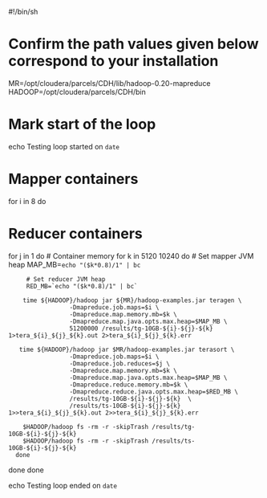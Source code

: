 #!/bin/sh
# Confirm the path values given below correspond to your installation

MR=/opt/cloudera/parcels/CDH/lib/hadoop-0.20-mapreduce
HADOOP=/opt/cloudera/parcels/CDH/bin

# Mark start of the loop
echo Testing loop started on `date`

# Mapper containers
for i in 8
do
   # Reducer containers
   for j in 1
   do
      # Container memory
      for k in 5120 10240
      do
         # Set mapper JVM heap 
         MAP_MB=`echo "($k*0.8)/1" | bc`

         # Set reducer JVM heap 
         RED_MB=`echo "($k*0.8)/1" | bc`

        time ${HADOOP}/hadoop jar ${MR}/hadoop-examples.jar teragen \
                     -Dmapreduce.job.maps=$i \
                     -Dmapreduce.map.memory.mb=$k \
                     -Dmapreduce.map.java.opts.max.heap=$MAP_MB \
                     51200000 /results/tg-10GB-${i}-${j}-${k} 1>tera_${i}_${j}_${k}.out 2>tera_${i}_${j}_${k}.err

       time ${HADOOP}/hadoop jar $MR/hadoop-examples.jar terasort \
                     -Dmapreduce.job.maps=$i \
                     -Dmapreduce.job.reduces=$j \
                     -Dmapreduce.map.memory.mb=$k \
                     -Dmapreduce.map.java.opts.max.heap=$MAP_MB \
                     -Dmapreduce.reduce.memory.mb=$k \
                     -Dmapreduce.reduce.java.opts.max.heap=$RED_MB \
                     /results/tg-10GB-${i}-${j}-${k}  \
                     /results/ts-10GB-${i}-${j}-${k} 1>>tera_${i}_${j}_${k}.out 2>>tera_${i}_${j}_${k}.err

        $HADOOP/hadoop fs -rm -r -skipTrash /results/tg-10GB-${i}-${j}-${k}
        $HADOOP/hadoop fs -rm -r -skipTrash /results/ts-10GB-${i}-${j}-${k}
      done
   done
done

echo Testing loop ended on `date`

